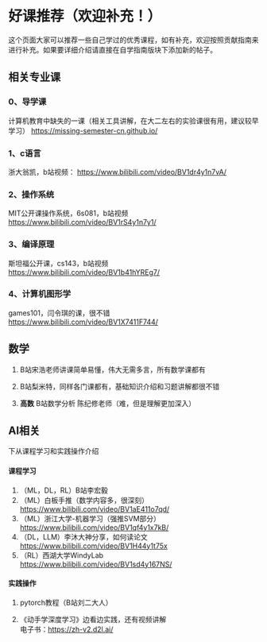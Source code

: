 # 好课推荐（欢迎补充！）

这个页面大家可以推荐一些自己学过的优秀课程，如有补充，欢迎按照贡献指南来进行补充。如果要详细介绍请直接在自学指南版块下添加新的帖子。

## 相关专业课

### 0、导学课

计算机教育中缺失的一课（相关工具讲解，在大二左右的实验课很有用，建议较早学习）
https://missing-semester-cn.github.io/

### 1、c语言

浙大翁凯，b站视频：
https://www.bilibili.com/video/BV1dr4y1n7vA/

### 2、操作系统

MIT公开课操作系统，6s081，b站视频
https://www.bilibili.com/video/BV1rS4y1n7y1/

### 3、编译原理

斯坦福公开课，cs143，b站视频
https://www.bilibili.com/video/BV1b41hYREg7/

### 4、计算机图形学

games101，闫令琪的课，很不错
https://www.bilibili.com/video/BV1X7411F744/

## 数学

1. B站宋浩老师讲课简单易懂，伟大无需多言，所有数学课都有

2. B站梨米特，同样各门课都有，基础知识介绍和习题讲解都很不错

3. **高数** B站数学分析 陈纪修老师（难，但是理解更加深入）

## AI相关

下从课程学习和实践操作介绍

#### 课程学习

1. （ML，DL，RL）B站李宏毅
2. （ML）白板手推（数学内容多，很深刻）\
   https://www.bilibili.com/video/BV1aE411o7qd/
3. （ML）浙江大学-机器学习（强推SVM部分）\
   https://www.bilibili.com/video/BV1qf4y1x7kB/
4. （DL，LLM）李沐大神分享，如何读论文 \
   https://www.bilibili.com/video/BV1H44y1t75x
5. （RL）西湖大学WindyLab \
   https://www.bilibili.com/video/BV1sd4y167NS/

#### 实践操作

1. pytorch教程（B站刘二大人）

2. 《动手学深度学习》边看边实践，还有视频讲解 \
   电子书：https://zh-v2.d2l.ai/

